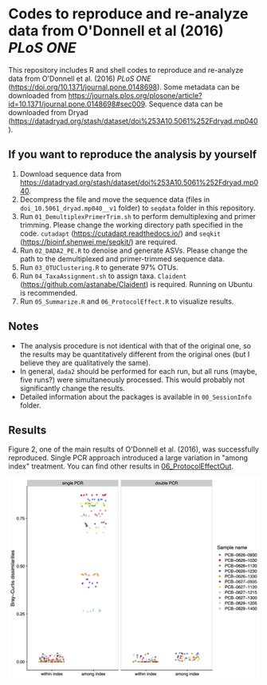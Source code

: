# Codes to reproduce and re-analyze data from O'Donnell et al (2016) _PLoS ONE_
This repository includes R and shell codes to reproduce and re-analyze data from O'Donnell et al. (2016) _PLoS ONE_ (https://doi.org/10.1371/journal.pone.0148698). Some metadata can be downloaded from https://journals.plos.org/plosone/article?id=10.1371/journal.pone.0148698#sec009. Sequence data can be downloaded from Dryad (https://datadryad.org/stash/dataset/doi%253A10.5061%252Fdryad.mp040).

## If you want to reproduce the analysis by yourself
1. Download sequence data from https://datadryad.org/stash/dataset/doi%253A10.5061%252Fdryad.mp040.
2. Decompress the file and move the sequence data (files in `doi_10.5061_dryad.mp040__v1` folder) to `seqdata` folder in this repository.
3. Run `01_DemultiplexPrimerTrim.sh` to perform demultiplexing and primer trimming. Please change the working directory path specified in the code. `cutadapt` (https://cutadapt.readthedocs.io/) and `seqkit` (https://bioinf.shenwei.me/seqkit/) are required.
4. Run `02_DADA2_PE.R` to denoise and generate ASVs. Please change the path to the demultiplexed and primer-trimmed sequence data.
5. Run `03_OTUClustering.R` to generate 97% OTUs.
6. Run `04_TaxaAssignment.sh` to assign taxa. `Claident` (https://github.com/astanabe/Claident) is required. Running on Ubuntu is recommended.
7. Run `05_Summarize.R` and `06_ProtocolEffect.R` to visualize results.

## Notes
- The analysis procedure is not identical with that of the original one, so the results may be quantitatively different from the original ones (but I believe they are qualitatively the same).
- In general, `dada2` should be performed for each run, but all runs (maybe, five runs?) were simultaneously processed. This would probably not significantly change the results. 
- Detailed information about the packages is available in `00_SessionInfo` folder.

## Results
Figure 2, one of the main results of O'Donnell et al. (2016), was successfully reproduced. Single PCR approach introduced a large variation in "among index" treatment. You can find other results in <a href=https://github.com/ong8181/random-codes/tree/master/10_ReproduceODonnell2016/06_ProtocolEffectOut>06_ProtocolEffectOut</a>. <br>

<img src="img/Reproduce_ODonnell2016_Fig2.png" width="800px">

